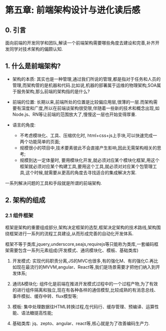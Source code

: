# 第五章: 前端架构设计与进化读后感

## 0. 引言

面向前端的开发同学和团队,解读一个前端架构需要哪些角度去建设和完善,补齐开发同学对技术架构的偏颇认知.

## 1. 什么是前端架构?

* 架构的本质: 其实也是一种管理,通过我们所说的管理,都是指对于任务和人员的管理,而架构管的是机器和代码.比如说,机器的部署属于运维的物理架构,SOA属于服务架构,那么前端的架构指的是什么?

* 前端的位置: 长期以来,前端所处的位置是比较偏应用层,很薄的一层.而架构需要有深度和广度,所以在前端谈架构很受限,伴随着一些新的技术和概念出现,如Node.js、RN等让前端的范围放大了,慢慢这一层也开始变得厚重.

* 语言的角度:

  * 不考虑模块化、工具、压缩优化时, html+css+js上手块,可以快速完成一两个功能简单的页面;
  * 规模很小的项目中,技术要素彼此不会直接产生影响,因此无需架构相关的思考;
  * 规模到达一定体量时, 要用模块化开发,就必须对应某个模块化框架,用这个框架就必须对应某个构建工具,要用这个工具,就必须对对应某个包管理工具,这个时候,就需要从更高的角度去寻找适合的集成解决方案.

一系列解决问题的工具和手段就是所谓的前端架构.

## 2. 架构的组成

### 2.1 组件框架

框架是架构的重要组成部分,架构决定框架的选型,框架决定架构的技术路线,架构围绕框架进行一系列的流程工具建设,从而形成完善的自动化开发体系.

框架不等于类库,jquery,underscore,seajs,requirejs等只能称为类库,一套编码框架需要包含一系列元素组成(开发模式、通讯模块化、模板、基础类库)

1. 开发模式: 实现代码职责分离,JS的MVC也很多,有的强化M、有的强化C.再比如现在最流行的MVVM,angular、React等,我们是场景需要才把他们纳入到开发体系;

2. 通讯&模块化: 组件化是前端在推进开发模式过程中的一个过程产物,为了有效的进行组件隔离和独立,现在有各种各样的通信模型,比较成熟的有消息总线、事件模拟、缓存中转、flux模型等;

3. 模板: 集中处理数据往HTML转换过程,在代码行、缓存管理、预编译、运算性能、语法糖提高性能;

4. 基础类库: jq、zepto、angular、react等,核心就是为了改善编码生产力.

